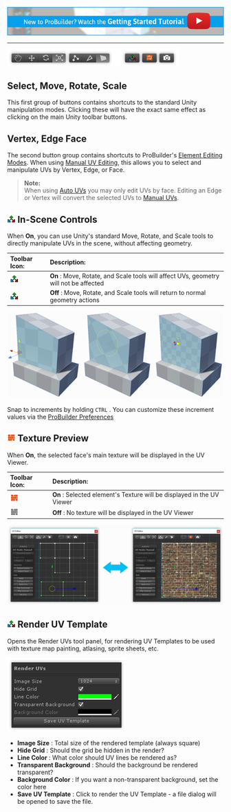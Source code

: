 <div class="site"><a href="https://youtu.be/Ta3HkV_qHTc"><img src="images/VidLink_GettingStarted_Slim.png"></a></div>

---

<!-- # Video: UV Editor Toolbar

[![UV Editor Toolbar Video](images/VideoLink_YouTube_768.png)](@todo)
 -->

![](images/UVToolbar.png)


## Select, Move, Rotate, Scale

<!--div class="video-link-missing">
Section Video: <a href="@todo">UV Editor Toolbar: Manipulators</a>
</div-->

This first group of buttons contains shortcuts to the standard Unity manipulation modes. Clicking these will have the exact same effect as clicking on the main Unity toolbar buttons.


## Vertex, Edge Face

<!--div class="video-link-missing">
Section Video: <a href="@todo">UV Editor Toolbar: Element Selection</a>
</div-->

The second button group contains shortcuts to ProBuilder's [Element Editing Modes](fundamentals#modes). When using [Manual UV Editing](manual-uvs-actions), this allows you to select and manipulate UVs by Vertex, Edge, or Face.  

> **Note:** <br/>When using [Auto UVs](auto-uvs-actions) you may only edit UVs by face. Editing an Edge or Vertex will convert the selected UVs to [Manual UVs](manual-uvs-actions).


## ![In-Scene Controls Toggle](images/icons/ProBuilderGUI_UV_Manip_On.png) In-Scene Controls

<!--div class="video-link-missing">
Section Video: <a href="@todo">UV Editor Toolbar: In-Scene Controls</a>
</div-->

When **On**, you can use Unity's standard Move, Rotate, and Scale tools to directly manipulate UVs in the scene, without affecting geometry.

|**Toolbar Icon:** |**Description:** |
|:---|:---|
| ![In-Scene ON](images/icons/ProBuilderGUI_UV_Manip_On.png) | **On** : Move, Rotate, and Scale tools will affect UVs, geometry will not be affected |
| ![In-Scene OFF](images/icons/ProBuilderGUI_UV_Manip_On.png) |  **Off** : Move, Rotate, and Scale tools will return to normal geometry actions |

![](images/UV_InSceneControls.png)

Snap to increments by holding `CTRL` . You can customize these increment values via the [ProBuilder Preferences](preferences)


## ![Texture Preview Toggle](images/icons/ProBuilderGUI_UV_ShowTexture_On.png) Texture Preview

<!--div class="video-link-missing">
Section Video: <a href="@todo">UV Editor Toolbar: Texture Preview</a>
</div-->

When **On**, the selected face's main texture will be displayed in the UV Viewer.

|**Toolbar Icon:** |**Description:** |
|:---|:---|
| ![In-Scene ON](images/icons/ProBuilderGUI_UV_ShowTexture_On.png) | **On** : Selected element's Texture will be displayed in the UV Viewer |
| ![In-Scene OFF](images/icons/ProBuilderGUI_UV_ShowTexture_Off.png) | **Off** : No texture will be displayed in the UV Viewer |

![](images/ShowTexturePreview_Example.png)


## ![Render UV Template Button](images/icons/ProBuilderGUI_UV_Manip_On.png) Render UV Template

<!--div class="video-link-missing">
Section Video: <a href="@todo">UV Editor Toolbar: Render UV Template</a>
</div-->

Opens the Render UVs tool panel, for rendering UV Templates to be used with texture map painting, atlasing, sprite sheets, etc.

![](images/RenderUVsPanel.png)

* __Image Size__ : Total size of the rendered template (always square)
* __Hide Grid__ : Should the grid be hidden in the render?
* __Line Color__ : What color should UV lines be rendered as?
* __Transparent Background__ : Should the background be rendered transparent?
* __Background Color__ : If you want a non-transparent background, set the color here
* __Save UV Template__ : Click to render the UV Template - a file dialog will be opened to save the file.


